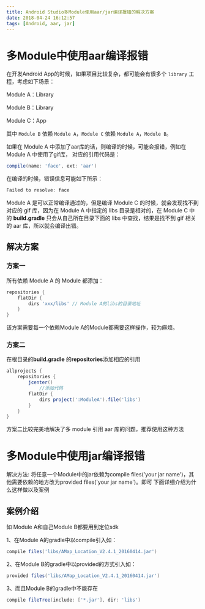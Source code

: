 ```yaml
---
title: Android Studio多Module使用aar/jar编译报错的解决方案
date: 2018-04-24 16:12:57
tags: [Android, aar, jar]
---
```

# 多Module中使用aar编译报错

在开发Android App的时候，如果项目比较复杂，都可能会有很多个 <code class="highlighter-rouge">library</code>  工程，考虑如下场景：

Module A：Library

Module B：Library

Module C：App

<!--more-->

<p>其中 <code class="highlighter-rouge">Module B</code> 依赖 <code class="highlighter-rouge">Module A</code>，<code class="highlighter-rouge">Module C</code> 依赖 <code class="highlighter-rouge">Module A</code>，<code class="highlighter-rouge">Module B</code>。</p>

如果在 Module A 中添加了aar库的话，则编译的时候，可能会报错，例如在 Module A 中使用了gif库， 对应的引用代码是：

```groovy
compile(name: 'face', ext: 'aar')
```

在编译的时候，错误信息可能如下所示：

```groovy
Failed to resolve: face
```

Module A 是可以正常编译通过的，但是编译 Module C 的时候，就会发现找不到对应的 gif 库，因为在 Module A 中指定的 libs 目录是相对的，在 Module C 中的 **build.gradle** 只会从自己所在目录下面的 libs 中查找，结果是找不到 gif 相关的 aar 库，所以就会编译出错。

## 解决方案
### 方案一
所有依赖 Module A 的 Module 都添加：

```groovy
repositories {
    flatDir {
        dirs 'xxx/libs' // Module A的libs的目录地址
    }
}
```

该方案需要每一个依赖Module A的Module都需要这样操作，较为麻烦。

### 方案二
在根目录的**build.gradle** 的**repositories**添加相应的引用

```groovy
allprojects {
    repositories {
        jcenter()
			//添加代码
        flatDir {
            dirs project(':ModuleA').file('libs')  
        }
    }
}
```

方案二比较完美地解决了多 module 引用 aar 库的问题，推荐使用这种方法

# 多Module中使用jar编译报错

解决方法: 将任意一个Module中的jar依赖为compile files('your jar name')，其他需要依赖的地方改为provided files('your jar name')。即可  下面详细介绍为什么这样做以及案例

## 案例介绍

如 Module A和自己Module B都要用到定位sdk

1、在Module A的gradle中以compile引入如：

```groovy
compile files('libs/AMap_Location_V2.4.1_20160414.jar')
```

2、在Module B的gradle中以provided的方式引入如：

```groovy
provided files('libs/AMap_Location_V2.4.1_20160414.jar')
```


3、而且Module B的gradle中不能存在

```groovy
compile fileTree(include: ['*.jar'], dir: 'libs')
```
